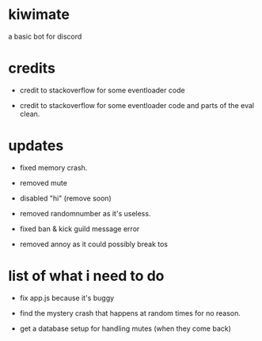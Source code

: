 # kiwimate
a basic bot for discord


# credits

- credit to stackoverflow for some eventloader code

- credit to stackoverflow for some eventloader code and parts of the eval clean.


# updates

- fixed memory crash.

- removed mute

- disabled "hi" (remove soon)

- removed randomnumber as it's useless.

- fixed ban & kick guild message error

- removed annoy as it could possibly break tos

# list of what i need to do

- fix app.js because it's buggy

- find the mystery crash that happens at random times for no reason.

- get a database setup for handling mutes (when they come back)
